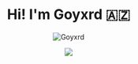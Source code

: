 <h1 align="center">Hi! I'm Goyxrd 🇦🇿</h1>

<p align="center"> <img src="https://komarev.com/ghpvc/?username=f3nasi&label=Profile%20views&color=0e75b6&style=flat" alt="Goyxrd" /> </p>

<p>
<div align="center">
<a href="https://discord.com/users/609824441438044164"><img src="https://lanyard-profile-readme.vercel.app/api/609824441438044164?borderRadius=25px&bg=#282a36"></a>
 <p>
   
 
